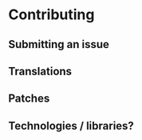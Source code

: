 Contributing
============

## <a name="contributing-submitting-an-issue"></a> Submitting an issue

## <a name="contributing-translations"></a> Translations

## <a name="contributing-patches"></a> Patches

## <a name="contributing-technologies"></a> Technologies / libraries?
